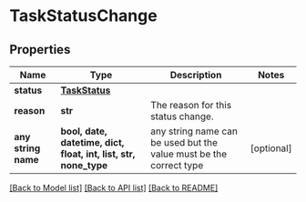 # TaskStatusChange


## Properties
Name | Type | Description | Notes
------------ | ------------- | ------------- | -------------
**status** | [**TaskStatus**](TaskStatus.md) |  | 
**reason** | **str** | The reason for this status change. | 
**any string name** | **bool, date, datetime, dict, float, int, list, str, none_type** | any string name can be used but the value must be the correct type | [optional]

[[Back to Model list]](../README.md#documentation-for-models) [[Back to API list]](../README.md#documentation-for-api-endpoints) [[Back to README]](../README.md)



